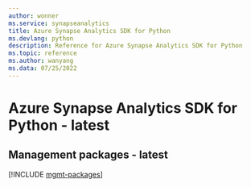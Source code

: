 ```yaml
---
author: wonner
ms.service: synapseanalytics
title: Azure Synapse Analytics SDK for Python
ms.devlang: python
description: Reference for Azure Synapse Analytics SDK for Python
ms.topic: reference
ms.author: wanyang
ms.data: 07/25/2022
---
```

# Azure Synapse Analytics SDK for Python - latest

## Management packages - latest
[!INCLUDE [mgmt-packages](synapse-analytics-mgmt-index.md)]